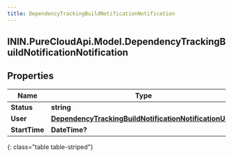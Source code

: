 ```yaml
---
title: DependencyTrackingBuildNotificationNotification
---
```

## ININ.PureCloudApi.Model.DependencyTrackingBuildNotificationNotification

## Properties

|Name | Type | Description | Notes|
|------------ | ------------- | ------------- | -------------|
| **Status** | **string** |  | [optional] |
| **User** | [**DependencyTrackingBuildNotificationNotificationUser**](DependencyTrackingBuildNotificationNotificationUser.html) |  | [optional] |
| **StartTime** | **DateTime?** |  | [optional] |
{: class="table table-striped"}


